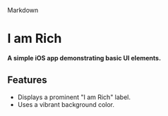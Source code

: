 Markdown
# I am Rich

**A simple iOS app demonstrating basic UI elements.**

## Features
* Displays a prominent "I am Rich" label.
* Uses a vibrant background color.
